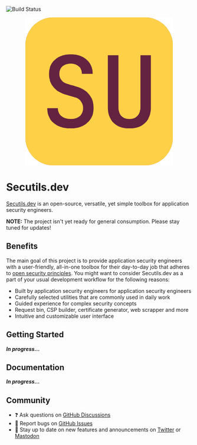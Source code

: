 ![Build Status](https://github.com/secutils-dev/secutils/actions/workflows/ci.yml/badge.svg)

<p align="center">
  <a href="https://secutils.dev/" target="_blank">
    <img alt="Secutils.dev logo" src="https://raw.githubusercontent.com/secutils-dev/secutils/main/assets/logo/secutils-logo-initials.png" width="400">
  </a>
</p>

# Secutils.dev
[Secutils.dev](https://secutils.dev) is an open-source, versatile, yet simple toolbox for application security engineers.

__NOTE:__ The project isn't yet ready for general consumption. Please stay tuned for updates!

## Benefits

The main goal of this project is to provide application security engineers with a user-friendly, all-in-one toolbox for their day-to-day job that adheres to [open security principles](https://en.wikipedia.org/wiki/Open_security). You might want to consider Secutils.dev as a part of your usual development workflow for the following reasons:

* Built by application security engineers for application security engineers
* Carefully selected utilities that are commonly used in daily work
* Guided experience for complex security concepts
* Request bin, CSP builder, certificate generator, web scrapper and more
* Intuitive and customizable user interface

## Getting Started

***In progress…***

## Documentation

***In progress…***

## Community

- ❓ Ask questions on [GitHub Discussions](https://github.com/secutils-dev/secutils/discussions)
- 🐛 Report bugs on [GitHub Issues](https://github.com/secutils-dev/secutils/issues)
- 📣 Stay up to date on new features and announcements on [Twitter](https://twitter.com/secutils) or [Mastodon](https://fosstodon.org/@secutils)
